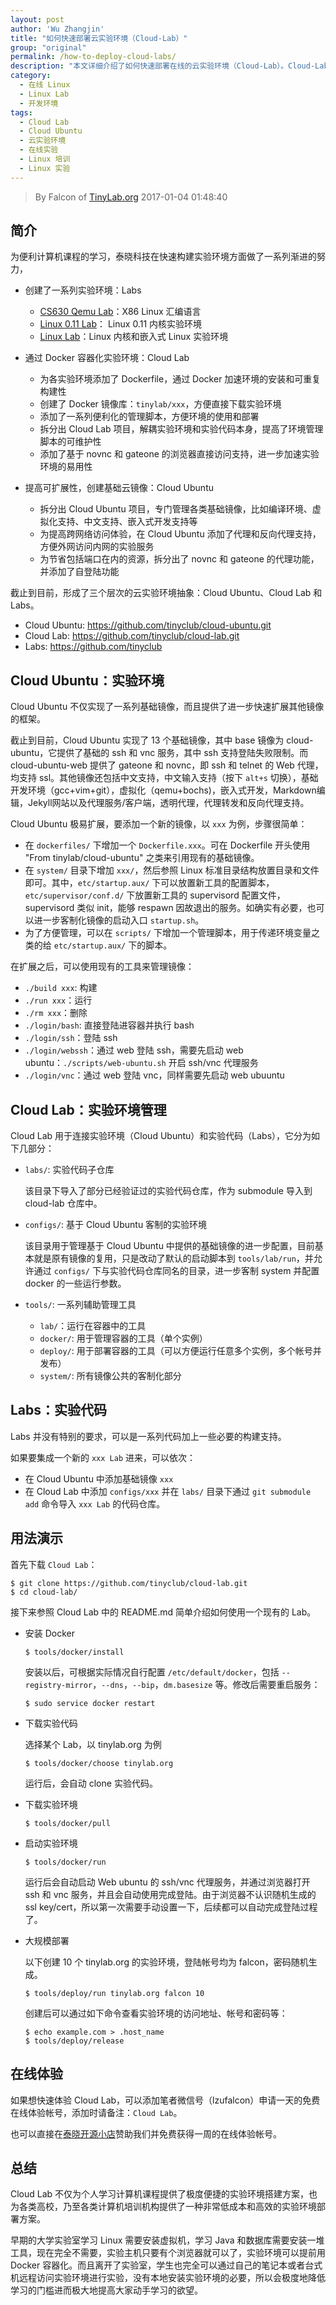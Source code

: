 ```yaml
---
layout: post
author: 'Wu Zhangjin'
title: "如何快速部署云实验环境（Cloud-Lab）"
group: "original"
permalink: /how-to-deploy-cloud-labs/
description: "本文详细介绍了如何快速部署在线的云实验环境（Cloud-Lab）。Cloud-Lab 极大地方便高校、培训机构的实验环境搭建和部署。"
category:
  - 在线 Linux
  - Linux Lab
  - 开发环境
tags:
  - Cloud Lab
  - Cloud Ubuntu
  - 云实验环境
  - 在线实验
  - Linux 培训
  - Linux 实验
---
```


> By Falcon of [TinyLab.org][1]
> 2017-01-04 01:48:40

## 简介

为便利计算机课程的学习，泰晓科技在快速构建实验环境方面做了一系列渐进的努力，

* 创建了一系列实验环境：Labs
    * [CS630 Qemu Lab](http://tinylab.org/cs630-qemu-lab)：X86 Linux 汇编语言
    * [Linux 0.11 Lab](http://tinylab.org/linux-0.11-lab)： Linux 0.11 内核实验环境
    * [Linux Lab](http://tinylab.org/linux-lab)：Linux 内核和嵌入式 Linux 实验环境

* 通过 Docker 容器化实验环境：Cloud Lab
    * 为各实验环境添加了 Dockerfile，通过 Docker 加速环境的安装和可重复构建性
    * 创建了 Docker 镜像库：`tinylab/xxx`，方便直接下载实验环境
    * 添加了一系列便利化的管理脚本，方便环境的使用和部署
    * 拆分出 Cloud Lab 项目，解耦实验环境和实验代码本身，提高了环境管理脚本的可维护性
    * 添加了基于 novnc 和 gateone 的浏览器直接访问支持，进一步加速实验环境的易用性

* 提高可扩展性，创建基础云镜像：Cloud Ubuntu
    * 拆分出 Cloud Ubuntu 项目，专门管理各类基础镜像，比如编译环境、虚拟化支持、中文支持、嵌入式开发支持等
    * 为提高跨网络访问体验，在 Cloud Ubuntu 添加了代理和反向代理支持，方便外网访问内网的实验服务
    * 为节省包括端口在内的资源，拆分出了 novnc 和 gateone 的代理功能，并添加了自登陆功能

截止到目前，形成了三个层次的云实验环境抽象：Cloud Ubuntu、Cloud Lab 和 Labs。

* Cloud Ubuntu: <https://github.com/tinyclub/cloud-ubuntu.git>
* Cloud Lab: <https://github.com/tinyclub/cloud-lab.git>
* Labs: <https://github.com/tinyclub>

## Cloud Ubuntu：实验环境

Cloud Ubuntu 不仅实现了一系列基础镜像，而且提供了进一步快速扩展其他镜像的框架。

截止到目前，Cloud Ubuntu 实现了 13 个基础镜像，其中 base 镜像为 cloud-ubuntu，它提供了基础的 ssh 和 vnc 服务，其中 ssh 支持登陆失败限制。而 cloud-ubuntu-web 提供了 gateone 和 novnc，即 ssh 和 telnet 的 Web 代理，均支持 ssl。其他镜像还包括中文支持，中文输入支持（按下 `alt+s` 切换），基础开发环境（gcc+vim+git），虚拟化（qemu+bochs)，嵌入式开发，Markdown编辑，Jekyll网站以及代理服务/客户端，透明代理，代理转发和反向代理支持。

Cloud Ubuntu 极易扩展，要添加一个新的镜像，以 `xxx` 为例，步骤很简单：

* 在 `dockerfiles/` 下增加一个 `Dockerfile.xxx`。可在 Dockerfile 开头使用 "From tinylab/cloud-ubuntu" 之类来引用现有的基础镜像。
* 在 `system/` 目录下增加 `xxx/`，然后参照 Linux 标准目录结构放置目录和文件即可。其中，`etc/startup.aux/` 下可以放置新工具的配置脚本，`etc/supervisor/conf.d/` 下放置新工具的 supervisord 配置文件，supervisord 类似 init，能够 respawn 因故退出的服务。如确实有必要，也可以进一步客制化镜像的启动入口 `startup.sh`。
* 为了方便管理，可以在 `scripts/` 下增加一个管理脚本，用于传递环境变量之类的给 `etc/startup.aux/` 下的脚本。

在扩展之后，可以使用现有的工具来管理镜像：

* `./build xxx`: 构建
* `./run xxx`：运行
* `./rm xxx`：删除
* `./login/bash`: 直接登陆进容器并执行 bash
* `./login/ssh`：登陆 ssh
* `./login/webssh`：通过 web 登陆 ssh，需要先启动 web ubuntu：`./scripts/web-ubuntu.sh` 开启 ssh/vnc 代理服务
* `./login/vnc`：通过 web 登陆 vnc，同样需要先启动 web ubuuntu

## Cloud Lab：实验环境管理

Cloud Lab 用于连接实验环境（Cloud Ubuntu）和实验代码（Labs），它分为如下几部分：

* `labs/`: 实验代码子仓库

  该目录下导入了部分已经验证过的实验代码仓库，作为 submodule 导入到 cloud-lab 仓库中。

* `configs/`: 基于 Cloud Ubuntu 客制的实验环境

  该目录用于管理基于 Cloud Ubuntu 中提供的基础镜像的进一步配置，目前基本就是原有镜像的复用，只是改动了默认的启动脚本到 `tools/lab/run`，并允许通过 `configs/` 下与实验代码仓库同名的目录，进一步客制 system 并配置 docker 的一些运行参数。

* `tools/`: 一系列辅助管理工具

  * `lab/`：运行在容器中的工具
  * `docker/`: 用于管理容器的工具（单个实例）
  * `deploy/`: 用于部署容器的工具（可以方便运行任意多个实例，多个帐号并发布）
  * `system/`: 所有镜像公共的客制化部分

## Labs：实验代码

Labs 并没有特别的要求，可以是一系列代码加上一些必要的构建支持。

如果要集成一个新的 `xxx Lab` 进来，可以依次：

* 在 Cloud Ubuntu 中添加基础镜像 `xxx`
* 在 Cloud Lab 中添加 `configs/xxx` 并在 `labs/` 目录下通过 `git submodule add` 命令导入 `xxx Lab` 的代码仓库。

## 用法演示

首先下载 `Cloud Lab`：

    $ git clone https://github.com/tinyclub/cloud-lab.git
    $ cd cloud-lab/

接下来参照 Cloud Lab 中的 README.md 简单介绍如何使用一个现有的 Lab。

* 安装 Docker

      $ tools/docker/install

  安装以后，可根据实际情况自行配置 `/etc/default/docker`，包括 `--registry-mirror`，`--dns`，`--bip`，`dm.basesize` 等。修改后需要重启服务：

      $ sudo service docker restart

* 下载实验代码

  选择某个 Lab，以 tinylab.org 为例

      $ tools/docker/choose tinylab.org

  运行后，会自动 clone 实验代码。

* 下载实验环境

      $ tools/docker/pull

* 启动实验环境

      $ tools/docker/run

  运行后会自动启动 Web ubuntu 的 ssh/vnc 代理服务，并通过浏览器打开 ssh 和 vnc 服务，并且会自动使用完成登陆。由于浏览器不认识随机生成的 ssl key/cert，所以第一次需要手动设置一下，后续都可以自动完成登陆过程了。

* 大规模部署

  以下创建 10 个 tinylab.org 的实验环境，登陆帐号均为 falcon，密码随机生成。

      $ tools/deploy/run tinylab.org falcon 10

  创建后可以通过如下命令查看实验环境的访问地址、帐号和密码等：

      $ echo example.com > .host_name
      $ tools/deploy/release

## 在线体验

如果想快速体验 Cloud Lab，可以添加笔者微信号（lzufalcon）申请一天的免费在线体验帐号，添加时请备注：`Cloud Lab`。

也可以直接在[泰晓开源小店](http://weidian.com/?userid=335178200)赞助我们并免费获得一周的在线体验帐号。

## 总结

Cloud Lab 不仅为个人学习计算机课程提供了极度便捷的实验环境搭建方案，也为各类高校，乃至各类计算机培训机构提供了一种非常低成本和高效的实验环境部署方案。

早期的大学实验室学习 Linux 需要安装虚拟机，学习 Java 和数据库需要安装一堆工具，现在完全不需要，实验主机只要有个浏览器就可以了，实验环境可以提前用 Docker 容器化。而且离开了实验室，学生也完全可以通过自己的笔记本或者台式机远程访问实验环境进行实验，没有本地安装实验环境的必要，所以会极度地降低学习的门槛进而极大地提高大家动手学习的欲望。


[1]: http://tinylab.org
